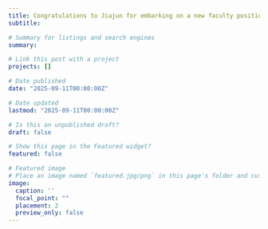 ```yaml
---
title: Congratulations to Jiajun for embarking on a new faculty position at Nanjing Agricultural University in China! 👋👋 2-year postdoctoral work has yielded 7 journal publications and 2 more manuscripts lined up. Well-deserved success!! Dedication and hardwork have truly paid off. Best wishes for his new career. 
subtitle: 

# Summary for listings and search engines
summary:

# Link this post with a project
projects: []

# Date published
date: "2025-09-11T00:00:00Z"

# Date updated
lastmod: "2025-09-11T00:00:00Z"

# Is this an unpublished draft?
draft: false

# Show this page in the Featured widget?
featured: false

# Featured image
# Place an image named `featured.jpg/png` in this page's folder and customize its options here.
image:
  caption: ''
  focal_point: ""
  placement: 2
  preview_only: false
---
```

